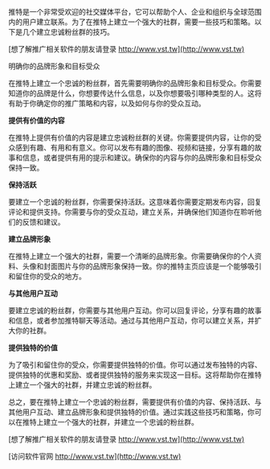 推特是一个非常受欢迎的社交媒体平台，它可以帮助个人、企业和组织与全球范围内的用户建立联系。为了在推特上建立一个强大的社群，需要一些技巧和策略。以下是几个建立忠诚粉丝群的技巧。

[想了解推广相关软件的朋友请登录 http://www.vst.tw](http://www.vst.tw)

明确你的品牌形象和目标受众

在推特上建立一个忠诚的粉丝群，首先需要明确你的品牌形象和目标受众。你需要知道你的品牌是什么，你想要传达什么信息，以及你想要吸引哪种类型的人。这将有助于你确定你的推广策略和内容，以及如何与你的受众互动。

**提供有价值的内容**

在推特上提供有价值的内容是建立忠诚粉丝群的关键。你需要提供内容，让你的受众感到有趣、有用和有意义。你可以发布有趣的图像、视频和链接，分享有趣的故事和信息，或者提供有用的提示和建议。确保你的内容与你的品牌形象和目标受众保持一致。

**保持活跃**

要建立一个忠诚的粉丝群，你需要保持活跃。这意味着你需要定期发布内容，回复评论和提供支持。你需要与你的受众互动，建立关系，并确保他们知道你在聆听他们的反馈和建议。

**建立品牌形象**

在推特上建立一个强大的社群，需要一个清晰的品牌形象。你需要确保你的个人资料、头像和封面图片与你的品牌形象保持一致。你的推特主页应该是一个能够吸引和留住你的受众的地方。

**与其他用户互动**

要建立忠诚的粉丝群，你需要与其他用户互动。你可以回复评论，分享有趣的故事和信息，或者参加推特聊天等活动。通过与其他用户互动，你可以建立关系，并扩大你的社群。

**提供独特的价值**

为了吸引和留住你的受众，你需要提供独特的价值。你可以通过发布独特的内容、提供独特的优惠和奖励、或者提供独特的服务来实现这一目标。这将帮助你在推特上建立一个强大的社群，并建立忠诚的粉丝群。

总之，要在推特上建立一个忠诚的粉丝群，需要提供有价值的内容、保持活跃、与其他用户互动、建立品牌形象和提供独特的价值。通过实践这些技巧和策略，你可以在推特上建立一个强大的社群，并建立一个忠诚的粉丝群。

[想了解推广相关软件的朋友请登录 http://www.vst.tw](http://www.vst.tw)


[访问软件官网 http://www.vst.tw](http://www.vst.tw)
